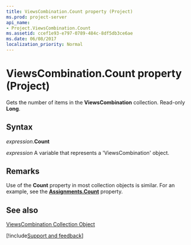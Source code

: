 ```yaml
---
title: ViewsCombination.Count property (Project)
ms.prod: project-server
api_name:
- Project.ViewsCombination.Count
ms.assetid: ccef1e93-e797-0789-484c-8df5db3ce6ae
ms.date: 06/08/2017
localization_priority: Normal
---
```



# ViewsCombination.Count property (Project)

Gets the number of items in the  **ViewsCombination** collection. Read-only **Long**.


## Syntax

_expression_.**Count**

_expression_ A variable that represents a 'ViewsCombination' object.


## Remarks

Use of the  **Count** property in most collection objects is similar. For an example, see the **[Assignments.Count](Project.Assignments.Count.md)** property.


## See also


[ViewsCombination Collection Object](Project.viewscombination(object).md)

[!include[Support and feedback](~/includes/feedback-boilerplate.md)]